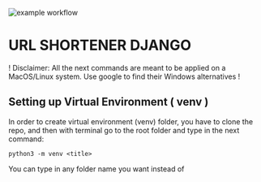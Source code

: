 ![example workflow](https://github.com/reproductionprohibited/lyceum_django/actions/workflows/django.yml/badge.svg?event=push)

# URL SHORTENER DJANGO

! Disclaimer: All the next commands are meant to be applied on a MacOS/Linux system. Use google to find their Windows alternatives !

## Setting up Virtual Environment ( venv )

In order to create virtual environment (venv) folder, you have to clone the repo, and then with terminal go to the
root folder and type in the next command:

```
python3 -m venv <title>
```

You can type in any folder name you want instead of <title> in the command

Then you should activate the venv:

```
source <title>/bin/activate
```

After that in the beginning of every terminal line you should see a (venv) prefix

In order to deactivate the venv just use this command:

```
deactivate
```

## Dev-mode launch

To launch the project in dev mode, follow the previous steps, and then use:
```
pip3 install -r requirements.txt
```
This will install all necessary requirements for the project

Then run manage.py file
```
cd url_shortener_django

python3 manage.py runserver
```
Go to 127.0.0.1:8000. There you will see the site


## .env constants

Create a .env file in the root project folder and set values to next constants:

1) DEBUG ( bool: True/False )

2) SECRET_KEY ( str: Django secret key)

3) ALLOWED_HOSTS ( List[str]: list of allowed hosts)

